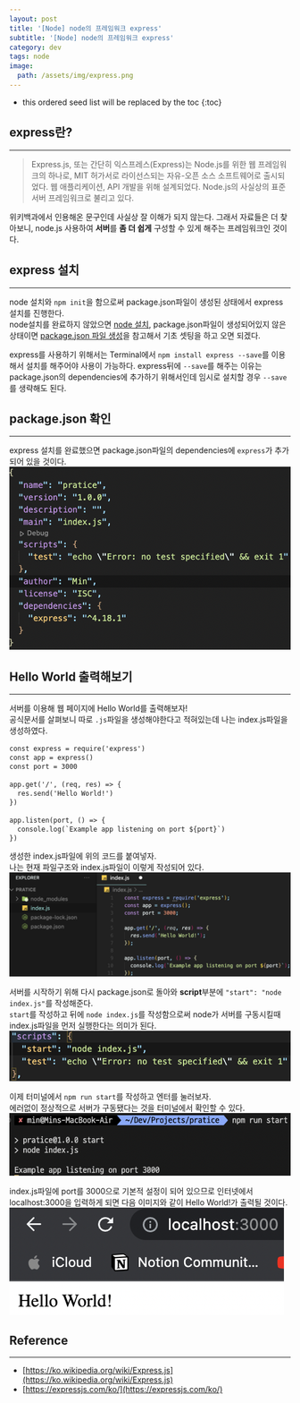 ```yaml
---
layout: post
title: '[Node] node의 프레임워크 express'
subtitle: '[Node] node의 프레임워크 express'
category: dev
tags: node
image:
  path: /assets/img/express.png
---
```


<!-- prettier-ignore -->
* this ordered seed list will be replaced by the toc 
{:toc}

## express란?

---

> Express.js, 또는 간단히 익스프레스(Express)는 Node.js를 위한 웹 프레임워크의 하나로, MIT 허가서로 라이선스되는 자유-오픈 소스 소프트웨어로 출시되었다. 웹 애플리케이션, API 개발을 위해 설계되었다. Node.js의 사실상의 표준 서버 프레임워크로 불리고 있다.

위키백과에서 인용해온 문구인데 사실상 잘 이해가 되지 않는다. 그래서 자료들은 더 찾아보니, node.js 사용하여 **서버**를 **좀 더 쉽게** 구성할 수 있게 해주는 프레임워크인 것이다.

## express 설치

---

node 설치와 `npm init`을 함으로써 package.json파일이 생성된 상태에서 express 설치를 진행한다.  
node설치를 완료하지 않았으면 [node 설치](https://owni14.github.io/dev/dev-node-install.html), package.json파일이 생성되어있지 않은상태이면 [package.json 파일 생성](https://owni14.github.io/dev/dev-node-package.html)을 참고해서 기초 셋팅을 하고 오면 되겠다.

express를 사용하기 위해서는 Terminal에서 `npm install express --save`를 이용해서 설치를 해주어야 사용이 가능하다.
express뒤에 `--save`를 해주는 이유는 package.json의 dependencies에 추가하기 위해서인데 임시로 설치할 경우 `--save`를 생략해도 된다.

## package.json 확인

---

express 설치를 완료했으면 package.json파일의 dependencies에 `express`가 추가되어 있을 것이다.
![package.json_dependencies](/assets/img/development/2022/09/29/package.json_dependencies.png)

## Hello World 출력해보기

---

서버를 이용해 웹 페이지에 Hello World를 출력해보자!  
공식문서를 살펴보니 따로 `.js`파일을 생성해야한다고 적혀있는데 나는 index.js파일을 생성하였다.

```
const express = require('express')
const app = express()
const port = 3000

app.get('/', (req, res) => {
  res.send('Hello World!')
})

app.listen(port, () => {
  console.log(`Example app listening on port ${port}`)
})
```

생성한 index.js파일에 위의 코드를 붙여넣자.  
나는 현재 파일구조와 index.js파일이 이렇게 작성되어 있다.
![index.js](/assets/img/development/2022/09/29/index.png)

서버를 시작하기 위해 다시 package.json로 돌아와 **script**부분에 `"start": "node index.js"`를 작성해준다.  
`start`를 작성하고 뒤에 `node index.js`를 작성함으로써 node가 서버를 구동시킬때 index.js파일을 먼저 실행한다는 의미가 된다.
![script_start](/assets/img/development/2022/09/29/script_start.png)

이제 터미널에서 `npm run start`를 작성하고 엔터를 눌러보자.  
에러없이 정상적으로 서버가 구동됐다는 것을 터미널에서 확인할 수 있다.  
![npm_run_start](/assets/img/development/2022/09/29/npm_run_start.png)

index.js파일에 port를 3000으로 기본적 설정이 되어 있으므로 인터넷에서 localhost:3000을 입력하게 되면 다음 이미지와 같이 Hello World!가 출력될 것이다.  
![localhost_3000](/assets/img/development/2022/09/29/localhost_3000.png)

## Reference

---

- [https://ko.wikipedia.org/wiki/Express.js](https://ko.wikipedia.org/wiki/Express.js)
- [https://expressjs.com/ko/](https://expressjs.com/ko/)

